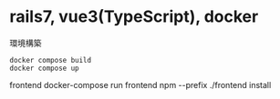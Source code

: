 # rails7, vue3(TypeScript), docker

環境構築
```
docker compose build
docker compose up
```

frontend
docker-compose run frontend npm --prefix ./frontend install
